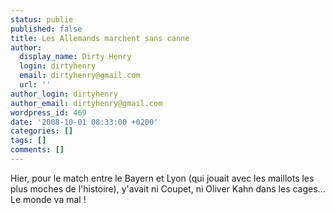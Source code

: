 ```yaml
---
status: publie
published: false
title: Les Allemands marchent sans canne
author:
  display_name: Dirty Henry
  login: dirtyhenry
  email: dirtyhenry@gmail.com
  url: ''
author_login: dirtyhenry
author_email: dirtyhenry@gmail.com
wordpress_id: 469
date: '2008-10-01 08:33:00 +0200'
categories: []
tags: []
comments: []
---
```

Hier, pour le match entre le Bayern et Lyon (qui jouait avec les maillots les plus moches de l'histoire), y'avait ni Coupet, ni Oliver Kahn dans les cages... Le monde va mal !
